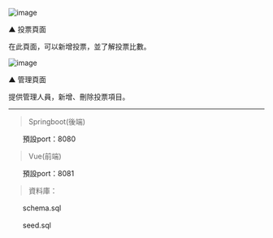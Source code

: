 ![image](https://github.com/user-attachments/assets/1076bcf9-9cbe-4a7c-a75c-d24a715c6f8e)

▲ 投票頁面

在此頁面，可以新增投票，並了解投票比數。


![image](https://github.com/user-attachments/assets/bbdaf7a6-df1b-4fa0-86cd-1b6c1c66db57)

▲ 管理頁面

提供管理人員，新增、刪除投票項目。

-------------------------------------------------------------------------------------------------------------------------------------------------------------------------------

> Springboot(後端)

　　預設port：8080
  
>	Vue(前端)
  
　　預設port：8081
  
>	資料庫：
  
　　schema.sql
  
　　seed.sql
